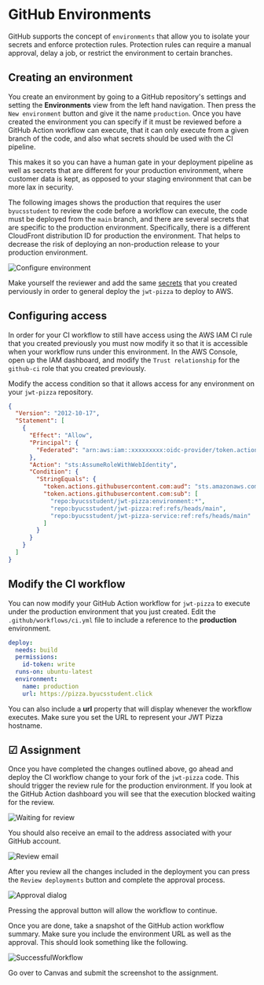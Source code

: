 # GitHub Environments

GitHub supports the concept of `environments` that allow you to isolate your secrets and enforce protection rules. Protection rules can require a manual approval, delay a job, or restrict the environment to certain branches.

## Creating an environment

You create an environment by going to a GitHub repository's settings and setting the **Environments** view from the left hand navigation. Then press the `New environment` button and give it the name `production`. Once you have created the environment you can specify if it must be reviewed before a GitHub Action workflow can execute, that it can only execute from a given branch of the code, and also what secrets should be used with the CI pipeline.

This makes it so you can have a human gate in your deployment pipeline as well as secrets that are different for your production environment, where customer data is kept, as opposed to your staging environment that can be more lax in security.

The following images shows the production that requires the user `byucsstudent` to review the code before a workflow can execute, the code must be deployed from the `main` branch, and there are several secrets that are specific to the production environment. Specifically, there is a different CloudFront distribution ID for production the environment. That helps to decrease the risk of deploying an non-production release to your production environment.

![Configure environment](configureEnvironment.png)

Make yourself the reviewer and add the same [secrets](../awsS3Deployment/awsS3Deployment.md) that you created perviously in order to general deploy the `jwt-pizza` to deploy to AWS.

## Configuring access

In order for your CI workflow to still have access using the AWS IAM CI rule that you created previously you must now modify it so that it is accessible when your workflow runs under this environment. In the AWS Console, open up the IAM dashboard, and modify the `Trust relationship` for the `github-ci` role that you created previously.

Modify the access condition so that it allows access for any environment on your `jwt-pizza` repository.

```json
{
  "Version": "2012-10-17",
  "Statement": [
    {
      "Effect": "Allow",
      "Principal": {
        "Federated": "arn:aws:iam::xxxxxxxxx:oidc-provider/token.actions.githubusercontent.com"
      },
      "Action": "sts:AssumeRoleWithWebIdentity",
      "Condition": {
        "StringEquals": {
          "token.actions.githubusercontent.com:aud": "sts.amazonaws.com",
          "token.actions.githubusercontent.com:sub": [
            "repo:byucsstudent/jwt-pizza:environment:*",
            "repo:byucsstudent/jwt-pizza:ref:refs/heads/main",
            "repo:byucsstudent/jwt-pizza-service:ref:refs/heads/main"
          ]
        }
      }
    }
  ]
}
```

## Modify the CI workflow

You can now modify your GitHub Action workflow for `jwt-pizza` to execute under the production environment that you just created. Edit the `.github/workflows/ci.yml` file to include a reference to the **production** environment.

```yml
deploy:
  needs: build
  permissions:
    id-token: write
  runs-on: ubuntu-latest
  environment:
    name: production
    url: https://pizza.byucsstudent.click
```

You can also include a **url** property that will display whenever the workflow executes. Make sure you set the URL to represent your JWT Pizza hostname.

## ☑ Assignment

Once you have completed the changes outlined above, go ahead and deploy the CI workflow change to your fork of the `jwt-pizza` code. This should trigger the review rule for the production environment. If you look at the GitHub Action dashboard you will see that the execution blocked waiting for the review.

![Waiting for review](waitingForReview.png)

You should also receive an email to the address associated with your GitHub account.

![Review email](reviewEmail.png)

After you review all the changes included in the deployment you can press the `Review deployments` button and complete the approval process.

![Approval dialog](approvalDialog.png)

Pressing the approval button will allow the workflow to continue.

Once you are done, take a snapshot of the GitHub action workflow summary. Make sure you include the environment URL as well as the approval. This should look something like the following.

![SuccessfulWorkflow](successfulWorkflow.png)

Go over to Canvas and submit the screenshot to the assignment.
